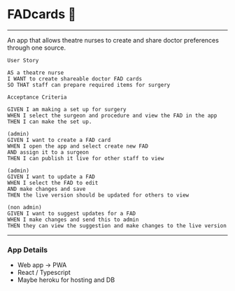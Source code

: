 # FADcards 📝
---
An app that allows theatre nurses to create and share doctor preferences through one source.

```
User Story

AS a theatre nurse
I WANT to create shareable doctor FAD cards
SO THAT staff can prepare required items for surgery

```

```
Acceptance Criteria

GIVEN I am making a set up for surgery
WHEN I select the surgeon and procedure and view the FAD in the app
THEN I can make the set up.

(admin)
GIVEN I want to create a FAD card
WHEN I open the app and select create new FAD
AND assign it to a surgeon
THEN I can publish it live for other staff to view

(admin)
GIVEN I want to update a FAD
WHEN I select the FAD to edit
AND make changes and save
THEN the live version should be updated for others to view

(non admin)
GIVEN I want to suggest updates for a FAD
WHEN I make changes and send this to admin
THEN they can view the suggestion and make changes to the live version 
```
---

### App Details

- Web app -> PWA
- React / Typescript
- Maybe heroku for hosting and DB